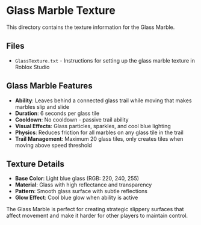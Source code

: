 # Glass Marble Texture

This directory contains the texture information for the Glass Marble.

## Files

- `GlassTexture.txt` - Instructions for setting up the glass marble texture in Roblox Studio

## Glass Marble Features

- **Ability**: Leaves behind a connected glass trail while moving that makes marbles slip and slide
- **Duration**: 6 seconds per glass tile
- **Cooldown**: No cooldown - passive trail ability
- **Visual Effects**: Glass particles, sparkles, and cool blue lighting
- **Physics**: Reduces friction for all marbles on any glass tile in the trail
- **Trail Management**: Maximum 20 glass tiles, only creates tiles when moving above speed threshold

## Texture Details

- **Base Color**: Light blue glass (RGB: 220, 240, 255)
- **Material**: Glass with high reflectance and transparency
- **Pattern**: Smooth glass surface with subtle reflections
- **Glow Effect**: Cool blue glow when ability is active

The Glass Marble is perfect for creating strategic slippery surfaces that affect movement and make it harder for other players to maintain control.
